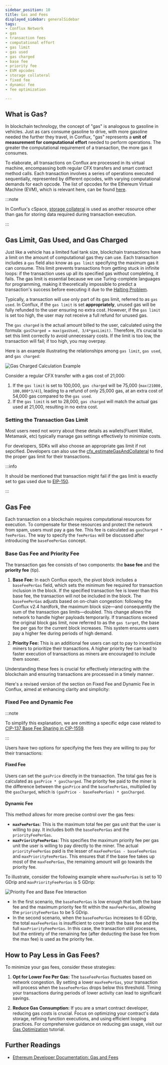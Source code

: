 ```yaml
---
sidebar_position: 10
title: Gas and Fees
displayed_sidebar: generalSidebar
tags: 
- Conflux Network
- gas
- transaction fees
- computational effort
- gas limit
- gas used
- gas charged
- base fee
- priority fee
- EVM opcodes
- storage collateral
- fixed fee
- dynamic fee
- fee optimization

---
```


## What is Gas?

In blockchain technology, the concept of "gas" is analogous to gasoline in vehicles. Just as cars consume gasoline to drive, with more gasoline needed the further they travel, in Conflux, "gas" represents a **unit of measurement for computational effort** needed to perform operations. The greater the computational requirement of a transaction, the more gas it consumes.

To elaborate, all transactions on Conflux are processed in its virtual machine, encompassing both regular CFX transfers and smart contract method calls. Each transaction involves a series of operations executed sequentially, represented by different opcodes, with varying computational demands for each opcode. The list of opcodes for the Ethereum Virtual Machine (EVM), which is relevant here, can be found [here](https://ethereum.org/en/developers/docs/evm/opcodes/).

:::note

In Conflux's cSpace, [storage collateral](../../core/core-space-basics/storage) is used as another resource other than gas for storing data required during transaction execution.

:::

## Gas Limit, Gas Used, and Gas Charged

Just like a vehicle has a limited fuel tank size, blockchain transactions have a limit on the amount of computational gas they can use. Each transaction includes a `gas` field also know as `gas limit` specifying the maximum gas it can consume. This limit prevents transactions from getting stuck in infinite loops: if the transaction uses up all its specified gas without completing, it fails. The gas limit is essential because we use Turing-complete languages for programming, making it theoretically impossible to predict a transaction's success before executing it due to the [Halting Problem](https://en.wikipedia.org/wiki/Halting_problem).

Typically, a transaction will use only part of its gas limit, referred to as `gas used`. In Conflux, if the `gas limit` is set **appropriately**, unused gas will be fully refunded to the user ensuring no extra cost. However, if the `gas limit` is set too high, the user may not receive a full refund for unused gas.

The `gas charged` is the actual amount billed to the user, calculated using the formula: `gasCharged = max(gasUsed, 3/4*gasLimit)`. Therefore, it’s crucial to set this limit correctly to avoid unnecessary costs. If the limit is too low, the transaction will fail; if too high, you may overpay.

Here is an example illustrating the relationships among `gas limit`, `gas used`, and `gas charged`:

![Gas Charged Calculation Example](./img/gas.drawio.svg)

Consider a regular CFX transfer with a gas cost of 21,000:

1. If the `gas limit` is set to 100,000, `gas charged` will be 75,000 (`max(21000, 100,000*3/4)`), leading to a refund of only 25,000 gas, at an extra cost of 54,000 gas compared to the `gas used`.
2. If the `gas limit` is set to 28,000, `gas charged` will match the actual gas used at 21,000, resulting in no extra cost.

### Setting the Transaction Gas Limit

Most users need not worry about these details as wallets(Fluent Wallet, Metamask, etc) typically manage gas settings effectively to minimize costs.

For developers, SDKs will also choose an appropriate gas limit if not sepcified. Developers can also use the [cfx_estimateGasAndCollateral](../../core/build/json-rpc/cfx-namespace.md#cfx_estimategasandcollateral) to find the proper gas limit for their transactions.

:::info

It should be mentioned that transaction might fail if the gas limit is exactly set to gas used due to [EIP-150](https://eips.ethereum.org/EIPS/eip-150).

:::

## Gas Fee

Each transaction on a blockchain requires computational resources for execution. To compensate for these resources and protect the network from spam, users must pay a gas fee. This fee is calculated as `gasCharged * feePerGas`. The way to specify the `feePerGas` will be discussed after introducing the `baseFeePerGas` concept.

### Base Gas Fee and Priority Fee

The transaction gas fee consists of two components: the **base fee** and the **priority fee** (tip).

1. **Base Fee:** In each Conflux epoch, the pivot block includes a `baseFeePerGas` field, which sets the minimum fee required for transaction inclusion in the block. If the specified transaction fee is lower than this base fee, the transaction will not be included in the block. The `baseFeePerGas` adjusts based on on-chain congestion: following the Conflux v2.4 hardfork, the maximum block size—and consequently the sum of the transaction gas limits—doubled. This change allows the network to handle higher payloads temporarily. If transactions exceed the original block gas limit, now referred to as the `gas target`, the base fee per gas for the current block increases. This system ensures users pay a higher fee during periods of high demand.

2. **Priority Fee:** This is an additional fee users can opt to pay to incentivize miners to prioritize their transactions. A higher priority fee can lead to faster execution of transactions as miners are encouraged to include them sooner.

Understanding these fees is crucial for effectively interacting with the blockchain and ensuring transactions are processed in a timely manner.

Here's a revised version of the section on Fixed Fee and Dynamic Fee in Conflux, aimed at enhancing clarity and simplicity:

### Fixed Fee and Dynamic Fee

:::note

To simplify this explanation, we are omitting a specific edge case related to [CIP-137 Base Fee Sharing in CIP-1559](https://github.com/Conflux-Chain/CIPs/blob/master/CIPs/cip-137.md).

:::

Users have two options for specifying the fees they are willing to pay for their transactions:

#### Fixed Fee

Users can set the `gasPrice` directly in the transaction. The total gas fee is calculated as `gasPrice * gasCharged`. The priority fee paid to the miner is the difference between the `gasPrice` and the `baseFeePerGas`, multiplied by the `gasCharged`, which is `(gasPrice - baseFeePerGas) * gasCharged`.

#### Dynamic Fee

This method allows for more precise control over the gas fees:

- **`maxFeePerGas`**: This is the maximum total fee per gas unit that the user is willing to pay. It includes both the `baseFeePerGas` and the `priorityFeePerGas`.
- **`maxPriorityFeePerGas`**: This specifies the maximum priority fee per gas unit the user is willing to pay directly to the miner. The actual `priorityFeePerGas` paid is the lesser of `maxFeePerGas - baseFeePerGas` and `maxPriorityFeePerGas`. This ensures that if the base fee takes up most of the `maxFeePerGas`, the remaining amount will go towards the priority fee.

To illustrate, consider the following example where `maxFeePerGas` is set to 10 GDrip and `maxPriorityFeePerGas` is 5 GDrip:

![Priority Fee and Base Fee Interaction](./img/gasfee.drawio.svg)

- In the first scenario, the `baseFeePerGas` is low enough that both the base fee and the maximum priority fee fit within the `maxFeePerGas`, allowing the `priorityFeePerGas` to be 5 GDrip.
- In the second scenario, when the `baseFeePerGas` increases to 6 GDrip, the total `maxFeePerGas` is insufficient to cover both the base fee and the full `maxPriorityFeePerGas`. In this case, the transaction still processes, but the entirety of the remaining fee (after deducting the base fee from the max fee) is used as the priority fee.

## How to Pay Less in Gas Fees?

To minimize your gas fees, consider these strategies:

1. **Opt for Lower Fee Per Gas:** The `baseFeePerGas` fluctuates based on network congestion. By setting a lower `maxFeePerGas`, your transaction will process when the `baseFeePerGas` drops below this threshold. Timing your transactions during periods of lower activity can lead to significant savings.

2. **Reduce Gas Consumption:** If you are a smart contract developer, reducing gas costs is crucial. Focus on optimizing your contract's data storage, refining function executions, and using efficient looping practices. For comprehensive guidance on reducing gas usage, visit our [Gas Optimization](/docs/general/build/smart-contracts/gas-optimization/) tutorial.

## Further Readings

- [Ethereum Developer Documentation: Gas and Fees](https://ethereum.org/en/developers/docs/gas/)
